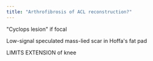 ```yaml
---
title: "Arthrofibrosis of ACL reconstruction?"
---
```

&quot;Cyclops lesion&quot; if focal

Low-signal speculated mass-lied scar in Hoffa's fat pad

LIMITS EXTENSION of knee

